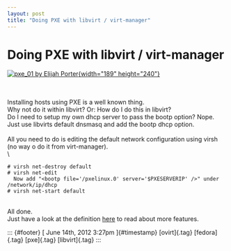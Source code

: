 ```yaml
---
layout: post
title: "Doing PXE with libvirt / virt-manager"
---
```



Doing PXE with libvirt / virt-manager
=====================================

[![pxe\_01 by Elijah
Porter](http://farm6.staticflickr.com/5203/5308482163_bd02197ee6_m.jpg){width="189"
height="240"}](http://www.flickr.com/photos/elijahporter/5308482163/ "pxe_01 by Elijah Porter von _ElijahPorter bei Flickr")

\
\
Installing hosts using PXE is a well known thing.\
Why not do it within libvirt? Or: How do I do this in libvirt?\
Do I need to setup my own dhcp server to pass the bootp option? Nope.\
Just use libvirts default dnsmasq and add the bootp dhcp option.\
\
All you need to do is editing the default network configuration using
virsh (no way o do it from virt-manager).\
\

    # virsh net-destroy default
    # virsh net-edit
      Now add "<bootp file='/pxelinux.0' server='$PXESERVERIP' />" under /network/ip/dhcp
    # virsh net-start default

\
All done.\
Just have a look at the definition
[here](http://libvirt.org/formatnetwork.html#elementsAddress) to read
about more features.

::: {#footer}
[ June 14th, 2012 3:27pm ]{#timestamp} [ovirt]{.tag} [fedora]{.tag}
[pxe]{.tag} [libvirt]{.tag}
:::
